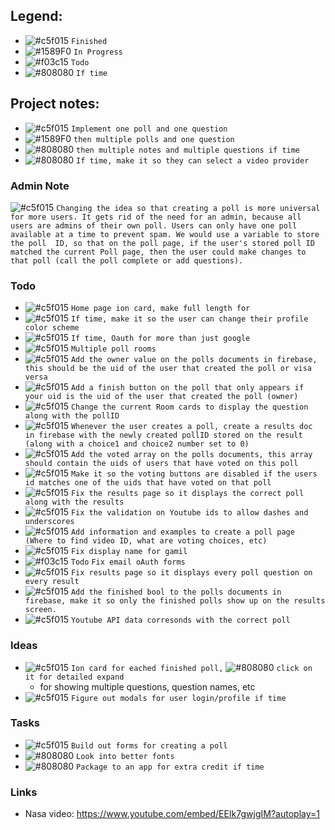 ## Legend:
- ![#c5f015](https://placehold.it/15/c5f015/000000?text=+) `Finished`
- ![#1589F0](https://placehold.it/15/1589F0/000000?text=+) `In Progress`
- ![#f03c15](https://placehold.it/15/f03c15/000000?text=+) `Todo`
- ![#808080](https://placehold.it/15/808080/000000?text=+) `If time`

## Project notes:

- ![#c5f015](https://placehold.it/15/c5f015/000000?text=+) `Implement one poll and one question`
- ![#1589F0](https://placehold.it/15/1589F0/000000?text=+) `then multiple polls and one question`
- ![#808080](https://placehold.it/15/808080/000000?text=+) `then multiple notes and multiple questions if time`
- ![#808080](https://placehold.it/15/808080/000000?text=+) `If time, make it so they can select a video provider`

### Admin Note

![#c5f015](https://placehold.it/15/c5f015/000000?text=+) `Changing the idea so that creating a poll is more universal for more users. It gets rid of the need for an admin, because all users are
admins of their own poll. Users can only have one poll available at a time to prevent spam. We would use a variable to store the poll 
ID, so that on the poll page, if the user's stored poll ID matched the current Poll page, then the user could make changes to that poll
(call the poll complete or add questions).`

### Todo
- ![#c5f015](https://placehold.it/15/c5f015/000000?text=+) `Home page ion card, make full length for`
- ![#c5f015](https://placehold.it/15/c5f015/000000?text=+) `If time, make it so the user can change their profile color scheme`
- ![#c5f015](https://placehold.it/15/c5f015/000000?text=+) `If time, Oauth for more than just google`
- ![#c5f015](https://placehold.it/15/c5f015/000000?text=+) `Multiple poll rooms`
- ![#c5f015](https://placehold.it/15/c5f015/000000?text=+) `Add the owner value on the polls documents in firebase, this should be the uid of the user that created the poll or visa versa`
- ![#c5f015](https://placehold.it/15/c5f015/000000?text=+) `Add a finish button on the poll that only appears if your uid is the uid of the user that created the poll (owner)`
- ![#c5f015](https://placehold.it/15/c5f015/000000?text=+) `Change the current Room cards to display the question along with the pollID`
- ![#c5f015](https://placehold.it/15/c5f015/000000?text=+) `Whenever the user creates a poll, create a results doc in firebase with the newly created pollID stored on the result (along with a choice1 and choice2 number set to 0)`
- ![#c5f015](https://placehold.it/15/c5f015/000000?text=+) `Add the voted array on the polls documents, this array should contain the uids of users that have voted on this poll`
- ![#c5f015](https://placehold.it/15/c5f015/000000?text=+) `Make it so the voting buttons are disabled if the users id matches one of the uids that have voted on that poll`
- ![#c5f015](https://placehold.it/15/c5f015/000000?text=+) `Fix the results page so it displays the correct poll along with the results`
- ![#c5f015](https://placehold.it/15/c5f015/000000?text=+) `Fix the validation on Youtube ids to allow dashes and underscores`
- ![#c5f015](https://placehold.it/15/c5f015/000000?text=+) `Add information and examples to create a poll page (Where to find video ID, what are voting choices, etc)`
- ![#c5f015](https://placehold.it/15/c5f015/000000?text=+) `Fix display name for gamil`
- ![#f03c15](https://placehold.it/15/f03c15/000000?text=+) `Todo` `Fix email oAuth forms`
- ![#c5f015](https://placehold.it/15/c5f015/000000?text=+) `Fix results page so it displays every poll question on every result`
- ![#c5f015](https://placehold.it/15/c5f015/000000?text=+) `Add the finished bool to the polls documents in firebase, make it so only the finished polls show up on the results screen.`
- ![#c5f015](https://placehold.it/15/c5f015/000000?text=+) `Youtube API data corresonds with the correct poll`

### Ideas
- ![#c5f015](https://placehold.it/15/c5f015/000000?text=+) `Ion card for eached finished poll,` ![#808080](https://placehold.it/15/808080/000000?text=+) `click on it for detailed expand`
  - for showing multiple questions, question names, etc
- ![#c5f015](https://placehold.it/15/c5f015/000000?text=+) `Figure out modals for user login/profile if time`

### Tasks
- ![#c5f015](https://placehold.it/15/c5f015/000000?text=+) `Build out forms for creating a poll`
- ![#808080](https://placehold.it/15/808080/000000?text=+) `Look into better fonts`
- ![#808080](https://placehold.it/15/808080/000000?text=+) `Package to an app for extra credit if time`

### Links
- Nasa video: https://www.youtube.com/embed/EEIk7gwjgIM?autoplay=1
